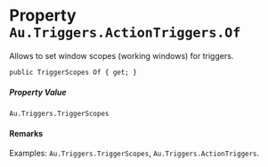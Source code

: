 # Property `Au.Triggers.ActionTriggers.Of`

Allows to set window scopes (working windows) for triggers.

```
public TriggerScopes Of { get; }
```

##### Property Value

`Au.Triggers.TriggerScopes`

#### Remarks

Examples: `Au.Triggers.TriggerScopes`, `Au.Triggers.ActionTriggers`.